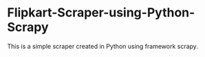 # Flipkart-Scraper-using-Python-Scrapy

This is a simple scraper created in Python using framework scrapy. 
